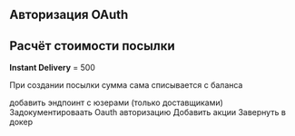 ## Авторизация OAuth


## Расчёт стоимости посылки
**Instant Delivery** = 500

При создании посылки сумма сама списывается с баланса




добавить эндпоинт с юзерами (только доставщиками)
Задокументироваать Oauth авторизацию
Добавить акции
Завернуть в докер
